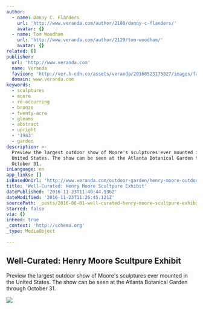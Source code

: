 ```yaml
---
author:
  - name: Danny C. Flanders
    url: 'http://www.veranda.com/author/2180/danny-c-flanders/'
    avatar: {}
  - name: Tom Woodham
    url: 'http://www.veranda.com/author/2129/tom-woodham/'
    avatar: {}
related: []
publisher:
  url: 'http://www.veranda.com'
  name: Veranda
  favicon: 'http://ver.h-cdn.co/assets/veranda/20160523175827/images/favicon.ico'
  domain: www.veranda.com
keywords:
  - sculptures
  - moore
  - re-occurring
  - bronze
  - twenty-acre
  - gleams
  - abstract
  - upright
  - '1983'
  - garden
description: >-
  Preview the largest outdoor show of Moore's sculptures ever mounted in the
  United States. The show can be seen at the Atlanta Botanical Garden through
  October 31.
inLanguage: en
app_links: []
isBasedOnUrl: 'http://www.veranda.com/outdoor-garden/henry-moore-outdoor-sculptures_'
title: 'Well-Curated: Henry Moore Scultpure Exhibit'
datePublished: '2016-11-23T11:40:44.936Z'
dateModified: '2016-11-23T11:26:45.121Z'
sourcePath: _posts/2016-06-01-well-curated-henry-moore-scultpure-exhibit.md
starred: false
via: {}
inFeed: true
_context: 'http://schema.org'
_type: MediaObject

---
```

<article style=""><h1>Well-Curated: Henry Moore Scultpure Exhibit</h1><p>Preview the largest outdoor show of Moore's sculptures ever mounted in the United States. The show can be seen at the Atlanta Botanical Garden through October 31.</p><img src="http://ver.h-cdn.co/assets/14/37/1600x800/540f5a26d1c09_-_outdoorliving-sculpture-4-lg-82392105.jpg" /></article>